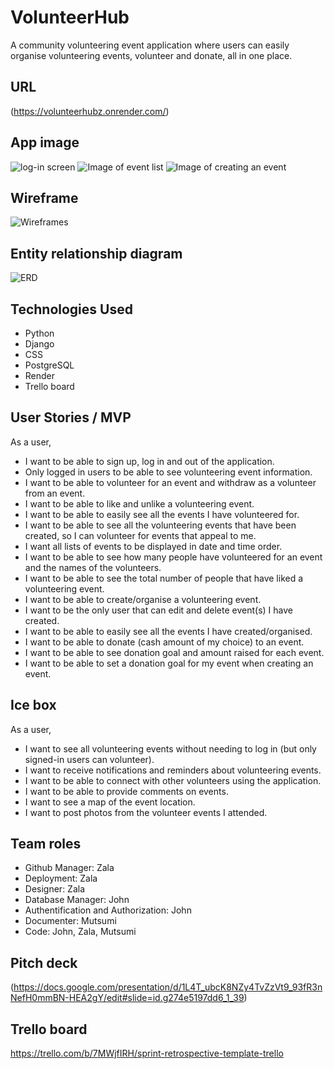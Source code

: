 # VolunteerHub
A community volunteering event application where users can easily organise volunteering events, volunteer and donate, all in one place.

## URL

(https://volunteerhubz.onrender.com/)

## App image

![log-in screen](photos-read-me/Login.png)
![Image of event list]()
![Image of creating an event]()

## Wireframe
![Wireframes](photos-read-me/Wireframes.png)

## Entity relationship diagram
![ERD](photos-read-me/ERD.png)

## Technologies Used

- Python
- Django
- CSS
- PostgreSQL
- Render
- Trello board

## User Stories / MVP
As a user,

- I want to be able to sign up, log in and out of the application.
- Only logged in users to be able to see volunteering event information.
- I want to be able to volunteer for an event and withdraw as a volunteer from an event.
- I want to be able to like and unlike a volunteering event.
- I want to be able to easily see all the events I have volunteered for.
- I want to be able to see all the volunteering events that have been created, so I can volunteer for events that appeal to me.
- I want all lists of events to be displayed in date and time order.
- I want to be able to see how many people have volunteered for an event and the names of the volunteers.
- I want to be able to see the total number of people that have liked a volunteering event.
- I want to be able to create/organise a volunteering event.
- I want to be the only user that can edit and delete event(s) I have created.
- I want to be able to easily see all the events I have created/organised.
- I want to be able to donate (cash amount of my choice) to an event.
- I want to be able to see donation goal and amount raised for each event.
- I want to be able to set a donation goal for my event when creating an event.

## Ice box

As a user,

- I want to see all volunteering events without needing to log in (but only signed-in users can volunteer).
- I want to receive notifications and reminders about volunteering events.
- I want to be able to connect with other volunteers using the application.
- I want to be able to provide comments on events.
- I want to see a map of the event location.
- I want to post photos from the volunteer events I attended.

## Team roles

- Github Manager: Zala
- Deployment: Zala
- Designer: Zala
- Database Manager: John
- Authentification and Authorization: John
- Documenter: Mutsumi
- Code: John, Zala, Mutsumi

## Pitch deck

(https://docs.google.com/presentation/d/1L4T_ubcK8NZy4TvZzVt9_93fR3nNefH0mmBN-HEA2gY/edit#slide=id.g274e5197dd6_1_39)

## Trello board

https://trello.com/b/7MWjfIRH/sprint-retrospective-template-trello
